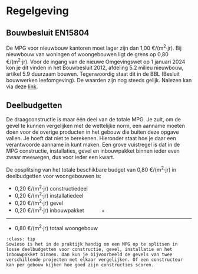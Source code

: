 # Regelgeving

## Bouwbesluit EN15804

De MPG voor nieuwbouw kantoren moet lager zijn dan 1,00 €/(m<sup>2</sup>⋅jr). Bij nieuwbouw van woningen of woongebouwen ligt de grens op 0,80 €/(m<sup>2</sup>⋅jr). Voor de ingang van de nieuwe Omgevingswet op 1 januari 2024 kon je dit vinden in het Bouwbesluit 2012, afdeling 5.2 milieu nieuwbouw, artikel 5.9 duurzaam bouwen. Tegenwoordig staat dit in de BBL (Besluit bouwwerken leefomgeving). De waarden zijn nog steeds gelijk. Nalezen kan via deze [link](https://iplo.nl/regelgeving/regels-voor-activiteiten/technische-bouwactiviteit/nieuwbouw/rijksregels/milieuprestatie/).


## Deelbudgetten 


De draagconstructie is maar één deel van de totale MPG. Je zult, om de gevel te kunnen vergelijken met de wettelijke norm, een aanname moeten doen voor de overige producten in het gebouw die buiten deze opgave vallen. Je hoeft dat niet te berekenen. Hieronder staat hoe je daar een verantwoorde aanname in kunt maken. Een grove vuistregel is dat in de MPG constructie, installaties, gevel en inbouwpakket binnen ieder even zwaar meewegen, dus voor ieder een kwart. 

De opsplitsing van het totale beschikbare budget van 0,80 €/(m<sup>2</sup>⋅jr) in deelbudgetten voor woongebouwen is:

- 0,20 €/(m<sup>2</sup>⋅jr) constructiedeel
- 0,20 €/(m<sup>2</sup>⋅jr) installatiedeel
- 0,20 €/(m<sup>2</sup>⋅jr) gevel 
- 0,20 €/(m<sup>2</sup>⋅jr) inbouwpakket &nbsp;&nbsp;&nbsp;&nbsp;&nbsp;&nbsp;&nbsp;&nbsp;&nbsp;&nbsp; +
----------------------------------------
- 0,80 €/(m<sup>2</sup>⋅jr) totaal woongebouw


`````{admonition} Tip
:class: tip
Sowieso is het in de praktijk handig om een MPG op te splitsen in losse deelbudgetten voor constructie, gevel, installatie en het inbouwpakket binnen. Dan kun je bijvoorbeeld de gevels van twee verschillende projecten met elkaar vergelijken. Of een constructeur kan per gebouw kijken hoe goed zijn constructies scoren.
`````

